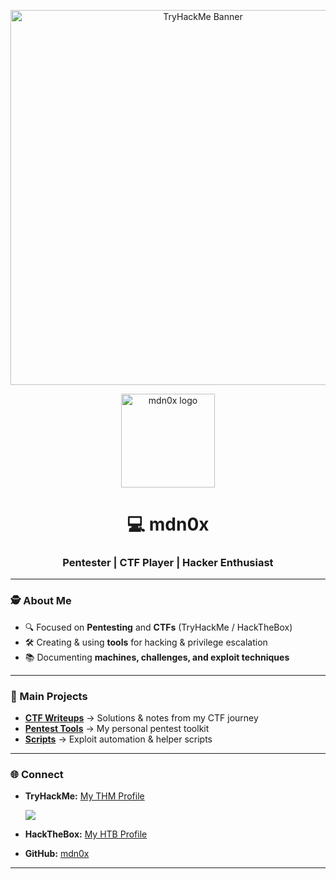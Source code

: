 <!-- THM Banner -->
<p align="center">
  <img src="LINK_TO_TryHackMe_BANNER" alt="TryHackMe Banner" width="600"/>
</p>

<!-- Logo MDN0X -->
<p align="center">
  <img src="LINK_TO_YOUR_LOGO" alt="mdn0x logo" width="150"/>
</p>

<h1 align="center">💻 mdn0x</h1>
<h3 align="center">Pentester | CTF Player | Hacker Enthusiast</h3>

---

### 🕵️ About Me
- 🔍 Focused on **Pentesting** and **CTFs** (TryHackMe / HackTheBox)
- 🛠️ Creating & using **tools** for hacking & privilege escalation
- 📚 Documenting **machines, challenges, and exploit techniques**

---

### 📂 Main Projects
- **[CTF Writeups](LINK_TO_CTF_REPO)** → Solutions & notes from my CTF journey
- **[Pentest Tools](LINK_TO_TOOLS_REPO)** → My personal pentest toolkit
- **[Scripts](LINK_TO_SCRIPTS_REPO)** → Exploit automation & helper scripts

---

### 🌐 Connect
- **TryHackMe:** [My THM Profile](LINK_TO_TRYHACKME)
  
  <p>
    <img src="https://img.shields.io/badge/Hacking%20is%20not%20a%20crime-%23000?style=for-the-badge&logo=linux&logoColor=white"/>
  </p>
  
- **HackTheBox:** [My HTB Profile](LINK_TO_HTB)
- **GitHub:** [mdn0x](https://github.com/mdn0x)

---
